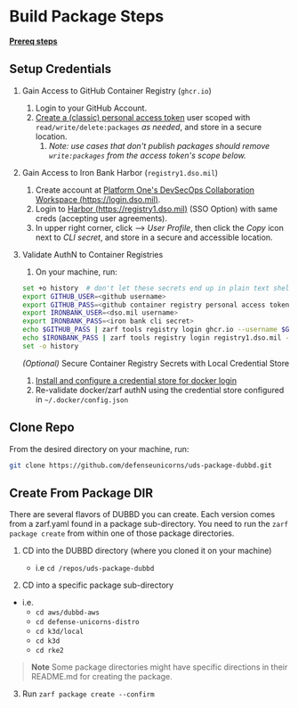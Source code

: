 # Build Package Steps

[**Prereq steps**](prereq-steps.md)

## Setup Credentials

1. Gain Access to GitHub Container Registry (`ghcr.io`)
   1. Login to your GitHub Account.
   1. [Create a (classic) personal access token](https://docs.github.com/en/packages/working-with-a-github-packages-registry/working-with-the-container-registry#authenticating-with-a-personal-access-token-classic) user scoped with `read/write/delete:packages` _as needed_, and store in a secure location.
      1. _Note: use cases that don't publish packages should remove `write:packages` from the access token's scope below._
1. Gain Access to Iron Bank Harbor (`registry1.dso.mil`)
   1. Create account at [Platform One's DevSecOps Collaboration Workspace (https://login.dso.mil)](https://login.dso.mil).
   1. Login to [Harbor (https://registry1.dso.mil)](https://registry1.dso.mil) (SSO Option) with same creds (accepting user agreements).
   1. In upper right corner, click _<your username>_ --> _User Profile_, then click the _Copy_ icon next to _CLI secret_, and store in a secure and accessible location.
1. Validate AuthN to Container Registries

   1. On your machine, run:

   ```bash
   set +o history  # don't let these secrets end up in plain text shell history
   export GITHUB_USER=<github username>
   export GITHUB_PASS=<github container registry personal access token>
   export IRONBANK_USER=<dso.mil username>
   export IRONBANK_PASS=<iron bank cli secret>
   echo $GITHUB_PASS | zarf tools registry login ghcr.io --username $GITHUB_USER --password-stdin
   echo $IRONBANK_PASS | zarf tools registry login registry1.dso.mil --username $IRONBANK_USER --password-stdin
   set -o history
   ```

   _(Optional)_ Secure Container Registry Secrets with Local Credential Store

   1. [Install and configure a credential store for docker login](https://docs.docker.com/engine/reference/commandline/login/#credentials-store)
   1. Re-validate docker/zarf authN using the credential store configured in `~/.docker/config.json`

## Clone Repo

From the desired directory on your machine, run:

```bash
git clone https://github.com/defenseunicorns/uds-package-dubbd.git
```

## Create From Package DIR

There are several flavors of DUBBD you can create. Each version comes from a zarf.yaml found in a package sub-directory. You need to run the `zarf package create` from within one of those package directories.

1. CD into the DUBBD directory (where you cloned it on your machine)

   - i.e `cd /repos/uds-package-dubbd`

2. CD into a specific package sub-directory

- i.e.
  - `cd aws/dubbd-aws`
  - `cd defense-unicorns-distro`
  - `cd k3d/local`
  - `cd k3d`
  - `cd rke2`

> **Note**
> Some package directories might have specific directions in their README.md for creating the package.

3. Run `zarf package create --confirm`
